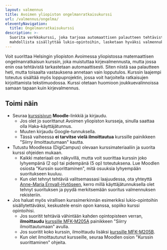 ```yaml
---
layout: valmennus
title: Avoimen yli­opiston ongelman­ratkaisu­kurssi
url: /valmennus/ongelma/
eleventyNavigation:
  title: Ongelman­ratkaisu­kurssi
description: >-
  Suorita verkkokurssi, joka tarjoaa automaattisen palautteen tehtävistä. Laajuus 2-5 op,
  mahdollista sisällyttää lukio-opintoihin, lasketaan hyväksi valmennuksessa.
---
```


Voit suorittaa Helsingin yli­opiston Avoimessa yli­opistossa
matemaattisen ongelman­ratkaisun kurssin, joka muistuttaa kirje­valmennusta,
mutta jossa enin osa tehtävistä tarkastetaan automaattisesti.
Siten niistä saa palautteen heti, mutta toisaalta vastauksena annetaan
vain lopputulos. Kurssin laajempi toteutus sisältää myös loppu­projektin,
jossa voit harjoitella ratkaisujen kirjoittamista teksti­muodossa.
Kurssi otetaan huomioon joukkue­valinnoissa samaan tapaan
kuin kirje­valmennus.

## Toimi näin

* Seuraa [kurssisivun](https://studies.helsinki.fi/kurssit/toteutus/otm-3b4dc2a1-6773-4287-ad4d-f32e05425183)
  **Moodle**-linkkiä ja kirjaudu.
  * Jos olet jo suorittanut Avoimen yli­opiston kursseja, sinulla saattaa olla Haka-käyttäjä­tunnus.
  * Muuten kirjaudu Google-tunnuksella.
  * Tässä vaiheessa **ei tarvitse vielä ilmoittautua** kurssille painikkeen "Siirry ilmoittautumaan" kautta.
* Tutustu Moodlessa (DigiCampus) olevaan kurssi­materiaaliin ja suorita kurssi ohjeiden mukaan.
  * Kaikki materiaali on näkyvillä, mutta voit suorittaa kurssin joko lyhyempänä (2 op) tai
    pidempänä (5 op) toteutuksena. Lue Moodlen osiosta "Kurssin suorittaminen", mitä osuuksia lyhyempään suoritukseen kuuluu.
  * Kun olet tehnyt tehtäviä valitsemassasi laajuudessa, ota yhteyttä [Anne-Maria
    Ernvall-Hytöseen](mailto:anne-maria.ernvall-hytonen@helsinki.fi), kerro millä
    käyttäjä­tunnuksella olet tehnyt suorituksen ja pyydä merkitsemään suoritus valmennuksen
    rekisteriin.
* Jos haluat myös virallisen kurssi­merkinnän esimerkiksi lukio-opintoihin sisällytettäväksi,
  keskustele ensin opon kanssa, sopiiko kurssi opintoihisi.
  * Jos suoritit tehtäviä vähintään kahden opinto­pisteen verran, **ilmoittaudu**
    [kurssille MFK-M205A](https://studies.helsinki.fi/kurssit/toteutus/otm-3b4dc2a1-6773-4287-ad4d-f32e05425183)
    painikkeen "Siirry ilmoittautumaan" avulla.
  * Jos suoritit koko kurssin, ilmoittaudu lisäksi
    [kurssille MFK-M205B](https://studies.helsinki.fi/kurssit/toteutus/otm-9681c7af-673f-45bd-ae4b-28031770ddae/MFK-M205B).
  * Kun olet ilmoittautunut kursseille, seuraa Moodlen osion "Kurssin suorittaminen" ohjeita.
